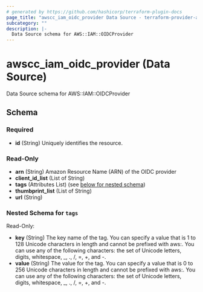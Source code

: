 ```yaml
---
# generated by https://github.com/hashicorp/terraform-plugin-docs
page_title: "awscc_iam_oidc_provider Data Source - terraform-provider-awscc"
subcategory: ""
description: |-
  Data Source schema for AWS::IAM::OIDCProvider
---
```


# awscc_iam_oidc_provider (Data Source)

Data Source schema for AWS::IAM::OIDCProvider



<!-- schema generated by tfplugindocs -->
## Schema

### Required

- **id** (String) Uniquely identifies the resource.

### Read-Only

- **arn** (String) Amazon Resource Name (ARN) of the OIDC provider
- **client_id_list** (List of String)
- **tags** (Attributes List) (see [below for nested schema](#nestedatt--tags))
- **thumbprint_list** (List of String)
- **url** (String)

<a id="nestedatt--tags"></a>
### Nested Schema for `tags`

Read-Only:

- **key** (String) The key name of the tag. You can specify a value that is 1 to 128 Unicode characters in length and cannot be prefixed with aws:. You can use any of the following characters: the set of Unicode letters, digits, whitespace, _, ., /, =, +, and -.
- **value** (String) The value for the tag. You can specify a value that is 0 to 256 Unicode characters in length and cannot be prefixed with aws:. You can use any of the following characters: the set of Unicode letters, digits, whitespace, _, ., /, =, +, and -.


